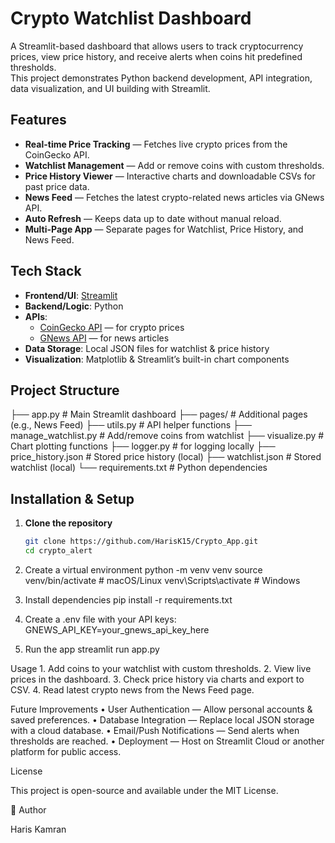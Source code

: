 # Crypto Watchlist Dashboard

A Streamlit-based dashboard that allows users to track cryptocurrency prices, view price history, and receive alerts when coins hit predefined thresholds.  
This project demonstrates Python backend development, API integration, data visualization, and UI building with Streamlit.



## Features
- **Real-time Price Tracking** — Fetches live crypto prices from the CoinGecko API.
- **Watchlist Management** — Add or remove coins with custom thresholds.
- **Price History Viewer** — Interactive charts and downloadable CSVs for past price data.
- **News Feed** — Fetches the latest crypto-related news articles via GNews API.
- **Auto Refresh** — Keeps data up to date without manual reload.
- **Multi-Page App** — Separate pages for Watchlist, Price History, and News Feed.



##  Tech Stack
- **Frontend/UI**: [Streamlit](https://streamlit.io/)
- **Backend/Logic**: Python
- **APIs**:
  - [CoinGecko API](https://www.coingecko.com/en/api) — for crypto prices
  - [GNews API](https://gnews.io/) — for news articles
- **Data Storage**: Local JSON files for watchlist & price history
- **Visualization**: Matplotlib & Streamlit’s built-in chart components


## Project Structure
├── app.py                  # Main Streamlit dashboard
├── pages/                  # Additional pages (e.g., News Feed)
├── utils.py                # API helper functions
├── manage_watchlist.py     # Add/remove coins from watchlist
├── visualize.py            # Chart plotting functions
├── logger.py               # for logging locally
├── price_history.json      # Stored price history (local)
├── watchlist.json          # Stored watchlist (local)
└── requirements.txt        # Python dependencies




##  Installation & Setup

1. **Clone the repository**
   ```bash
   git clone https://github.com/HarisK15/Crypto_App.git
   cd crypto_alert
   

2.	Create a virtual environment
python -m venv venv
source venv/bin/activate   # macOS/Linux
venv\Scripts\activate      # Windows


3.	Install dependencies
pip install -r requirements.txt

4. Create a .env file with your API keys:
GNEWS_API_KEY=your_gnews_api_key_here

5. Run the app
streamlit run app.py


Usage
	1.	Add coins to your watchlist with custom thresholds.
	2.	View live prices in the dashboard.
	3.	Check price history via charts and export to CSV.
	4.	Read latest crypto news from the News Feed page.

Future Improvements
	•	User Authentication — Allow personal accounts & saved preferences.
	•	Database Integration — Replace local JSON storage with a cloud database.
	•	Email/Push Notifications — Send alerts when thresholds are reached.
	•	Deployment — Host on Streamlit Cloud or another platform for public access.


License

This project is open-source and available under the MIT License.





👤 Author

Haris Kamran
